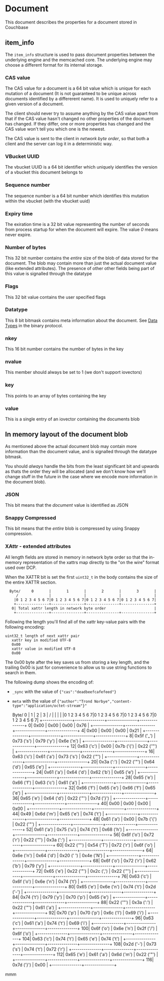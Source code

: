 # Document

This document describes the properties for a document stored in Couchbase

## item_info

The `item_info` structure is used to pass document properties between
the underlying engine and the memcached core. The underlying engine may
choose a different format for its internal storage.

### CAS value

The CAS value for a document is a 64 bit value which is unique for each
mutation of a document (It is not guaranteed to be unique across documents
identified by a differerent name). It is used to uniquely refer to a given
version of a document.

The client should never try to assume anything by the CAS value apart from
that if the CAS value hasn't changed no other properties of the docmuent
has changed. If they differ, one or more properties has changed and the
CAS value won't tell you which one is the newest.

The CAS value is sent to the client in *network byte order*, so that both
a client and the server can log it in a deterministic way.

### VBucket UUID

The vbucket UUID is a 64 bit identifier which uniquely identifies the version
of a vbucket this document belongs to

### Sequence number

The sequence number is a 64 bit number which identifies this mutation within
the vbucket (with the vbucket uuid)

### Expiry time

The exiration time is a 32 bit value representing the number of seconds from
process startup for when the document will expire. The value *0* means never
expire.

### Number of bytes

This 32 bit number contains the _entire_ size of the blob of data stored
for the document. The blob may contain more than just the actual document
value (like extended attributes). The presence of other other fields being
part of this value is signalled through the datatype

### Flags

This 32 bit value contains the user specified flags

### Datatype

This 8 bit bitmask contains meta information about the document. See
[Data Types](BinaryProtocol.md#data-types) in the binary protocol.

### nkey

This 16 bit number contains the number of bytes in the key

### nvalue

This member should always be set to 1 (we don't support iovectors)

### key

This points to an array of bytes containing the key

### value

This is a single entry of an iovector containing the documents blob

## In memory layout of the document blob

As mentioned above the actual document blob may contain more information
than the document value, and is signalled through the datatype bitmask.

You should _always_ handle the bits from the least significant bit and
upwards as thats the order they will be allocated (and we don't know how
we'll change stuff in the future in the case where we encode more information
in the document blob).

### JSON

This bit means that the _document_ value is identified as JSON

### Snappy Compressed

This bit means that the _entire_ blob is compressed by using Snappy
compression.

### XAttr - extended attributes

All length fields are stored in memory in network byte order so that
the in-memory representation of the xattrs map directly to the
"on the wire" format used over DCP.

When the XATTR bit is set the first `uint32_t` in the body contains the
size of the entire XATTR section.


      Byte/     0       |       1       |       2       |       3       |
         /              |               |               |               |
        |0 1 2 3 4 5 6 7|0 1 2 3 4 5 6 7|0 1 2 3 4 5 6 7|0 1 2 3 4 5 6 7|
        +---------------+---------------+---------------+---------------+
       0| Total xattr length in network byte order                      |
        +---------------+---------------+---------------+---------------+

Following the length you'll find all of the xattr key-value pairs with
the following encoding:

    uint32_t length of next xattr pair
       xattr key in modified UTF-8
       0x00
       xattr value in modified UTF-8
       0x00

The 0x00 byte after the key saves us from storing a key length,
and the trailing 0x00 is just for convenience to allow us to use
string functions to search in them.

The following dump shows the encoding of:
 * `_sync` with the value of `{"cas":"deadbeefcafefeed"}`
 * `meta` with the value of `{"author":"Trond Norbye","content-type":"application/octet-stream"}"`
 
      Byte/     0       |       1       |       2       |       3       |
         /              |               |               |               |
        |0 1 2 3 4 5 6 7|0 1 2 3 4 5 6 7|0 1 2 3 4 5 6 7|0 1 2 3 4 5 6 7|
        +---------------+---------------+---------------+---------------+
       0| 0x00          | 0x00          | 0x00          | 0x76          |
        +---------------+---------------+---------------+---------------+
       4| 0x00          | 0x00          | 0x00          | 0x21          |
        +---------------+---------------+---------------+---------------+
       8| 0x5f ('_')    | 0x73 ('s')    | 0x79 ('y')    | 0x6e ('n')    |
        +---------------+---------------+---------------+---------------+
      12| 0x63 ('c')    | 0x00          | 0x7b ('{')    | 0x22 ('"')    |
        +---------------+---------------+---------------+---------------+
      16| 0x63 ('c')    | 0x61 ('a')    | 0x73 ('s')    | 0x22 ('"')    |
        +---------------+---------------+---------------+---------------+
      20| 0x3a (':')    | 0x22 ('"')    | 0x64 ('d')    | 0x65 ('e')    |
        +---------------+---------------+---------------+---------------+
      24| 0x61 ('a')    | 0x64 ('d')    | 0x62 ('b')    | 0x65 ('e')    |
        +---------------+---------------+---------------+---------------+
      28| 0x65 ('e')    | 0x66 ('f')    | 0x63 ('c')    | 0x61 ('a')    |
        +---------------+---------------+---------------+---------------+
      32| 0x66 ('f')    | 0x65 ('e')    | 0x66 ('f')    | 0x65 ('e')    |
        +---------------+---------------+---------------+---------------+
      36| 0x65 ('e')    | 0x64 ('d')    | 0x22 ('"')    | 0x7d ('}')    |
        +---------------+---------------+---------------+---------------+
      40| 0x00          | 0x00          | 0x00          | 0x00          |
        +---------------+---------------+---------------+---------------+
      44| 0x49          | 0x6d ('m')    | 0x65 ('e')    | 0x74 ('t')    |
        +---------------+---------------+---------------+---------------+
      48| 0x61 ('a')    | 0x00          | 0x7b ('{')    | 0x22 ('"')    |
        +---------------+---------------+---------------+---------------+
      52| 0x61 ('a')    | 0x75 ('u')    | 0x74 ('t')    | 0x68 ('h')    |
        +---------------+---------------+---------------+---------------+
      56| 0x6f ('o')    | 0x72 ('r')    | 0x22 ('"')    | 0x3a (':')    |
        +---------------+---------------+---------------+---------------+
      60| 0x22 ('"')    | 0x54 ('T')    | 0x72 ('r')    | 0x6f ('o')    |
        +---------------+---------------+---------------+---------------+
      64| 0x6e ('n')    | 0x64 ('d')    | 0x20 (' ')    | 0x4e ('N')    |
        +---------------+---------------+---------------+---------------+
      68| 0x6f ('o')    | 0x72 ('r')    | 0x62 ('b')    | 0x79 ('y')    |
        +---------------+---------------+---------------+---------------+
      72| 0x65 ('e')    | 0x22 ('"')    | 0x2c (',')    | 0x22 ('"')    |
        +---------------+---------------+---------------+---------------+
      76| 0x63 ('c')    | 0x6f ('o')    | 0x6e ('n')    | 0x74 ('t')    |
        +---------------+---------------+---------------+---------------+
      80| 0x65 ('e')    | 0x6e ('n')    | 0x74 ('t')    | 0x2d ('-')    |
        +---------------+---------------+---------------+---------------+
      84| 0x74 ('t')    | 0x79 ('y')    | 0x70 ('p')    | 0x65 ('e')    |
        +---------------+---------------+---------------+---------------+
      88| 0x22 ('"')    | 0x3a (':')    | 0x22 ('"')    | 0x61 ('a')    |
        +---------------+---------------+---------------+---------------+
      92| 0x70 ('p')    | 0x70 ('p')    | 0x6c ('l')    | 0x69 ('i')    |
        +---------------+---------------+---------------+---------------+
      96| 0x63 ('c')    | 0x61 ('a')    | 0x74 ('t')    | 0x69 ('i')    |
        +---------------+---------------+---------------+---------------+
     100| 0x6f ('o')    | 0x6e ('n')    | 0x2f ('/')    | 0x6f ('o')    |
        +---------------+---------------+---------------+---------------+
     104| 0x63 ('c')    | 0x74 ('t')    | 0x65 ('e')    | 0x74 ('t')    |
        +---------------+---------------+---------------+---------------+
     108| 0x2d ('-')    | 0x73 ('s')    | 0x74 ('t')    | 0x72 ('r')    |
        +---------------+---------------+---------------+---------------+
     112| 0x65 ('e')    | 0x61 ('a')    | 0x6d ('m')    | 0x22 ('"')    |
        +---------------+---------------+---------------+---------------+
     116| 0x7d ('}')    | 0x00          |
        +---------------+---------------+

mmm
